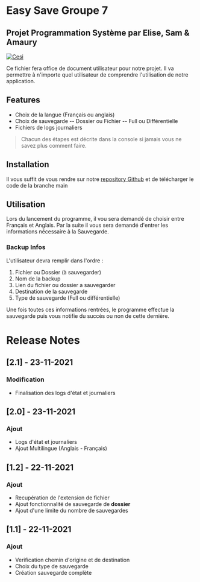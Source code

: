 # Easy Save Groupe 7
## Projet Programmation Système par Elise, Sam & Amaury
[![Cesi](https://tinyurl.com/ProgSys)](https://www.cesi.fr)

Ce fichier fera office de document utilisateur pour notre projet. Il va permettre à n'importe quel utilisateur de comprendre l'utilisation de notre application. 

## Features

- Choix de la langue (Français ou anglais)
- Choix de sauvegarde
-- Dossier ou Fichier
-- Full ou Différentielle
- Fichiers de logs journaliers

>Chacun des étapes est décrite dans la console si jamais vous ne savez plus comment faire.

## Installation

Il vous suffit de vous rendre sur notre [repository Github](https://github.com/Samuel-Jspn/Programmation-Systeme-G7) et de télécharger le code de la branche main

## Utilisation

Lors du lancement du programme, il vou sera demandé de choisir entre Français et Anglais.
Par la suite il vous sera demandé d'entrer les informations nécessaire à la Sauvegarde.

### Backup Infos

L'utilisateur devra  remplir dans l'ordre :

1. Fichier ou Dossier (à sauvegarder)
2. Nom de la backup
3. Lien du fichier ou dossier a sauvegarder
4. Destination de la sauvegarde
5. Type de sauvegarde (Full ou différentielle)

Une fois toutes ces informations rentrées, le programme effectue la sauvegarde puis vous notifie du succès ou non de cette dernière.

# Release Notes

## [2.1] - 23-11-2021
### Modification
- Finalisation des logs d'état et journaliers

## [2.0] - 23-11-2021
### Ajout
- Logs d'état et journaliers
- Ajout Multilingue (Anglais - Français)

## [1.2] - 22-11-2021
### Ajout
- Recupération de l'extension de fichier
- Ajout fonctionnalité de sauvegarde de **dossier**
- Ajout d'une limite du nombre de sauvegardes

## [1.1] - 22-11-2021
### Ajout
- Verification chemin d'origine et de destination
- Choix du type de sauvegarde
- Création sauvegarde complète

